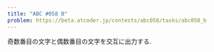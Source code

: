 ```yaml
---
title: "ABC #058 B"
problem: https://beta.atcoder.jp/contests/abc058/tasks/abc058_b
---
```

奇数番目の文字と偶数番目の文字を交互に出力する.

